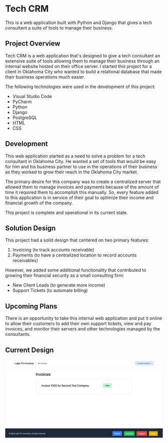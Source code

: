 # Tech CRM
This is a web application built with Python and Django 
that gives a tech consultant a suite of tools to manage 
their business.
## Project Overview
Tech CRM is a web application that's designed to give a tech 
consultant an extensive suite of tools allowing them to 
manage their business through an internal website hosted on 
their office server. I started this project for a client in 
Oklahoma City who wanted to build a relational database 
that made their business operations much easier.

The following technologies were used in the development 
of this project:

* Visual Studio Code
* PyCharm
* Python
* Django
* PostgreSQL
* HTML
* CSS
## Development
This web application started as a need to solve a problem 
for a tech consultant in Oklahoma City. He wanted a set of 
tools that would be easy for him and his business partner 
to use in the operations of their business as they worked 
to grow their reach in the Oklahoma City market.

The primary desire for this company was to create a 
centralized server that allowed them to manage invoices 
and payments because of the amount of time it required 
them to accomplish this manually. So, every feature added 
to this application is in service of their goal to 
optimize their income and financial growth of the 
company.

This project is complete and operational in its current 
state.
## Solution Design
This project had a solid design that centered on two primary 
features:
1. Invoicing (to track accounts receivable)
2. Payments (to have a centralized location to record accounts receivables)

However, we added some additional functionality that 
contributed to growing their financial security as a small 
consulting firm:
* New Client Leads (to generate more income)
* Support Tickets (to automate billing)
## Upcoming Plans
There is an opportunity to take this internal web 
application and put it online to allow their customers to 
add their own support tickets, view and pay invoices, and 
monitor their servers and other technologies managed by 
the consultants.
## Current Design
![img.png](img.png)